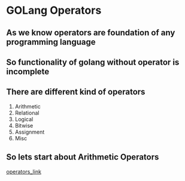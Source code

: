 # GOLang Operators 

## As we know operators are foundation of any programming language 
## So functionality of golang without operator is incomplete 

## There are different kind of operators 

<ol>
	<li>Arithmetic</li>
	<li>Relational</li>
	<li>Logical</li>
	<li>Bitwise</li>
	<li>Assignment</li>
	<li>Misc</li>
</ol>

## So lets start about Arithmetic Operators 

[operators_link](https://www.geeksforgeeks.org/go-operators/)




